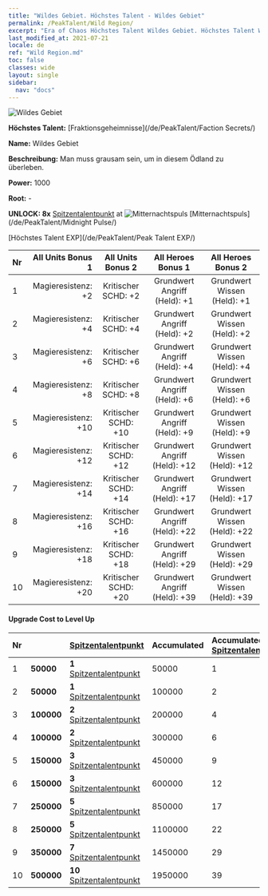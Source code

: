 ```yaml
---
title: "Wildes Gebiet. Höchstes Talent - Wildes Gebiet"
permalink: /PeakTalent/Wild Region/
excerpt: "Era of Chaos Höchstes Talent Wildes Gebiet. Höchstes Talent Wildes Gebiet. Wildes Gebiet"
last_modified_at: 2021-07-21
locale: de
ref: "Wild Region.md"
toc: false
classes: wide
layout: single
sidebar:
  nav: "docs"
---
```


  ![Wildes Gebiet](/images/pt/talent_3010.png)

  **Höchstes Talent:** [Fraktionsgeheimnisse](/de/PeakTalent/Faction Secrets/)

  **Name:** Wildes Gebiet

  **Beschreibung:** Man muss grausam sein, um in diesem Ödland zu überleben.

  **Power:** 1000

  **Root:** -

  **UNLOCK: 8x** [Spitzentalentpunkt](/ItemsDE/con_934/) at ![Mitternachtspuls](/images/pt/talent_3009.png) [Mitternachtspuls](/de/PeakTalent/Midnight Pulse/)

  [Höchstes Talent EXP](/de/PeakTalent/Peak Talent EXP/)

  | Nr | All Units Bonus 1 | All Units Bonus 2 | All Heroes Bonus 1 | All Heroes Bonus 2 |
  |:---|--------------:|:-------------:|:-------------:|:-------------:|
  | 1 | Magieresistenz: +2 | Kritischer SCHD: +2 | Grundwert Angriff (Held): +1 | Grundwert Wissen (Held): +1 |
  | 2 | Magieresistenz: +4 | Kritischer SCHD: +4 | Grundwert Angriff (Held): +2 | Grundwert Wissen (Held): +2 |
  | 3 | Magieresistenz: +6 | Kritischer SCHD: +6 | Grundwert Angriff (Held): +4 | Grundwert Wissen (Held): +4 |
  | 4 | Magieresistenz: +8 | Kritischer SCHD: +8 | Grundwert Angriff (Held): +6 | Grundwert Wissen (Held): +6 |
  | 5 | Magieresistenz: +10 | Kritischer SCHD: +10 | Grundwert Angriff (Held): +9 | Grundwert Wissen (Held): +9 |
  | 6 | Magieresistenz: +12 | Kritischer SCHD: +12 | Grundwert Angriff (Held): +12 | Grundwert Wissen (Held): +12 |
  | 7 | Magieresistenz: +14 | Kritischer SCHD: +14 | Grundwert Angriff (Held): +17 | Grundwert Wissen (Held): +17 |
  | 8 | Magieresistenz: +16 | Kritischer SCHD: +16 | Grundwert Angriff (Held): +22 | Grundwert Wissen (Held): +22 |
  | 9 | Magieresistenz: +18 | Kritischer SCHD: +18 | Grundwert Angriff (Held): +29 | Grundwert Wissen (Held): +29 |
  | 10 | Magieresistenz: +20 | Kritischer SCHD: +20 | Grundwert Angriff (Held): +39 | Grundwert Wissen (Held): +39 |


#### Upgrade Cost to Level Up

  | Nr | <i class="fas fa-coins"/> | [Spitzentalentpunkt](/ItemsDE/con_934/) | Accumulated <i class="fas fa-coins"/> | Accumulated [Spitzentalentpunkt](/ItemsDE/con_934/) |
  |:---|:--------------|:-------------|:-------------|:-------------|
  | 1 | **50000** | **1** [Spitzentalentpunkt](/ItemsDE/con_934/) | 50000 | 1 |
  | 2 | **50000** | **1** [Spitzentalentpunkt](/ItemsDE/con_934/) | 100000 | 2 |
  | 3 | **100000** | **2** [Spitzentalentpunkt](/ItemsDE/con_934/) | 200000 | 4 |
  | 4 | **100000** | **2** [Spitzentalentpunkt](/ItemsDE/con_934/) | 300000 | 6 |
  | 5 | **150000** | **3** [Spitzentalentpunkt](/ItemsDE/con_934/) | 450000 | 9 |
  | 6 | **150000** | **3** [Spitzentalentpunkt](/ItemsDE/con_934/) | 600000 | 12 |
  | 7 | **250000** | **5** [Spitzentalentpunkt](/ItemsDE/con_934/) | 850000 | 17 |
  | 8 | **250000** | **5** [Spitzentalentpunkt](/ItemsDE/con_934/) | 1100000 | 22 |
  | 9 | **350000** | **7** [Spitzentalentpunkt](/ItemsDE/con_934/) | 1450000 | 29 |
  | 10 | **500000** | **10** [Spitzentalentpunkt](/ItemsDE/con_934/) | 1950000 | 39 |
